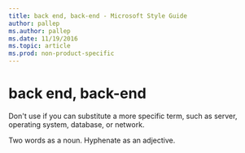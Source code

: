 ```yaml
---
title: back end, back-end - Microsoft Style Guide
author: pallep
ms.author: pallep
ms.date: 11/19/2016
ms.topic: article
ms.prod: non-product-specific
---
```


# back end, back-end

Don't use if you can substitute a more specific term, such as server, operating system, database, or network.

Two words as a noun. Hyphenate as an adjective.
